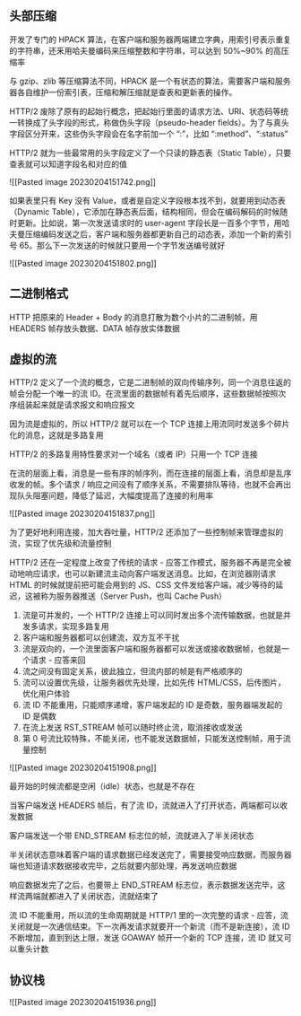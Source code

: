 ## 头部压缩

开发了专门的 HPACK 算法，在客户端和服务器两端建立字典，用索引号表示重复的字符串，还釆用哈夫曼编码来压缩整数和字符串，可以达到 50%~90% 的高压缩率

与 gzip、zlib 等压缩算法不同，HPACK 是一个有状态的算法，需要客户端和服务器各自维护一份索引表，压缩和解压缩就是查表和更新表的操作。

HTTP/2 废除了原有的起始行概念，把起始行里面的请求方法、URI、状态码等统一转换成了头字段的形式，称做伪头字段（pseudo-header fields）。为了与真头字段区分开来，这些伪头字段会在名字前加一个 “:”，比如 “:method”、“:status”

HTTP/2 就为一些最常用的头字段定义了一个只读的静态表（Static Table），只要查表就可以知道字段名和对应的值

![[Pasted image 20230204151742.png]]

如果表里只有 Key 没有 Value，或者是自定义字段根本找不到，就要用到动态表（Dynamic Table），它添加在静态表后面，结构相同，但会在编码解码的时候随时更新。比如说，第一次发送请求时的 user-agent 字段长是一百多个字节，用哈夫曼压缩编码发送之后，客户端和服务器都更新自己的动态表，添加一个新的索引号 65。那么下一次发送的时候就只要用一个字节发送编号就好

![[Pasted image 20230204151802.png]]

## 二进制格式

HTTP 把原来的 Header + Body 的消息打散为数个小片的二进制帧，用 HEADERS 帧存放头数据、DATA 帧存放实体数据

## 虚拟的流

HTTP/2 定义了一个流的概念，它是二进制帧的双向传输序列，同一个消息往返的帧会分配一个唯一的流 ID。在流里面的数据帧有着先后顺序，这些数据帧按照次序组装起来就是请求报文和响应报文

因为流是虚拟的，所以 HTTP/2 就可以在一个 TCP 连接上用流同时发送多个碎片化的消息，这就是多路复用

HTTP/2 的多路复用特性要求对一个域名（或者 IP）只用一个 TCP 连接

在流的层面上看，消息是一些有序的帧序列，而在连接的层面上看，消息却是乱序收发的帧。多个请求 / 响应之间没有了顺序关系，不需要排队等待，也就不会再出现队头阻塞问题，降低了延迟，大幅度提高了连接的利用率

![[Pasted image 20230204151837.png]]

为了更好地利用连接，加大吞吐量，HTTP/2 还添加了一些控制帧来管理虚拟的流，实现了优先级和流量控制

HTTP/2 还在一定程度上改变了传统的请求 - 应答工作模式，服务器不再是完全被动地响应请求，也可以新建流主动向客户端发送消息。比如，在浏览器刚请求 HTML 的时候就提前把可能会用到的 JS、CSS 文件发给客户端，减少等待的延迟，这被称为服务器推送（Server Push，也叫 Cache Push）

1. 流是可并发的，一个 HTTP/2 连接上可以同时发出多个流传输数据，也就是并发多请求，实现多路复用
2. 客户端和服务器都可以创建流，双方互不干扰
3. 流是双向的，一个流里面客户端和服务器都可以发送或接收数据帧，也就是一个请求 - 应答来回
4. 流之间没有固定关系，彼此独立，但流内部的帧是有严格顺序的
5. 流可以设置优先级，让服务器优先处理，比如先传 HTML/CSS，后传图片，优化用户体验
6. 流 ID 不能重用，只能顺序递增，客户端发起的 ID 是奇数，服务器端发起的 ID 是偶数
7. 在流上发送 RST_STREAM 帧可以随时终止流，取消接收或发送
8. 第 0 号流比较特殊，不能关闭，也不能发送数据帧，只能发送控制帧，用于流量控制

![[Pasted image 20230204151908.png]]

最开始的时候流都是空闲（idle）状态，也就是不存在

当客户端发送 HEADERS 帧后，有了流 ID，流就进入了打开状态，两端都可以收发数据

客户端发送一个带 END_STREAM 标志位的帧，流就进入了半关闭状态

半关闭状态意味着客户端的请求数据已经发送完了，需要接受响应数据，而服务器端也知道请求数据接收完毕，之后就要内部处理，再发送响应数据

响应数据发完了之后，也要带上 END_STREAM 标志位，表示数据发送完毕，这样流两端就都进入了关闭状态，流就结束了

流 ID 不能重用，所以流的生命周期就是 HTTP/1 里的一次完整的请求 - 应答，流关闭就是一次通信结束。下一次再发请求就要开一个新流（而不是新连接），流 ID 不断增加，直到到达上限，发送 GOAWAY 帧开一个新的 TCP 连接，流 ID 就又可以重头计数

## 协议栈

![[Pasted image 20230204151936.png]]

